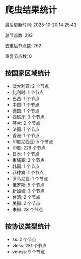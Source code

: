 # 爬虫结果统计

最后更新时间: 2025-10-20 14:25:43

总节点数: 292

去重后节点数: 292

重复节点数: 0

## 按国家区域统计

- 澳大利亚: 2 个节点
- 比利时: 1 个节点
- 巴西: 1 个节点
- 中国: 1 个节点
- 德国: 1 个节点
- 西班牙: 3 个节点
- 芬兰: 2 个节点
- 法国: 1 个节点
- 香港: 1 个节点
- 印度尼西亚: 5 个节点
- 印度: 228 个节点
- 日本: 1 个节点
- 柬埔寨: 2 个节点
- 韩国: 1 个节点
- 菲律宾: 1 个节点
- 罗马尼亚: 1 个节点
- 俄罗斯: 5 个节点
- 新加坡: 3 个节点
- 台湾: 2 个节点
- 美国: 2 个节点
- 未知: 28 个节点

## 按协议类型统计

- ss: 2 个节点
- vless: 281 个节点
- vmess: 9 个节点

